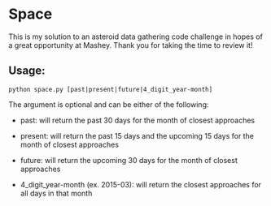 # Space
 This is my solution to an asteroid data gathering code challenge in hopes of a great opportunity at Mashey. Thank you for taking the time to review it!

## Usage:
 `python space.py [past|present|future|4_digit_year-month]`
 
 The argument is optional and can be either of the following:
 
 - past: will return the past 30 days for the month of closest approaches
  
 - present: will return the past 15 days and the upcoming 15 days for the month of closest approaches
  
 - future: will return the upcoming 30 days for the month of closest approaches
  
 - 4_digit_year-month (ex. 2015-03): will return the closest approaches for all days in that month
